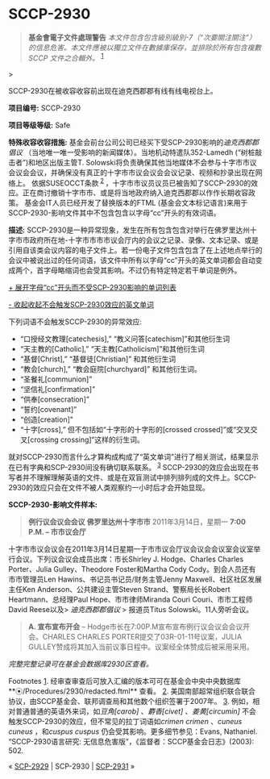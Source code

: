 # SCCP-2930
                        



> **基金會電子文件處理警告** 
*本文件包含包含級別級別-7（“次要關注關注”）的信息危害。本文件應被以獨立文件在數據庫保存，並排除於所有包含複數 SCCP 文件之合輯外。* <sup class='footnoteref'>
 <a shape='rect' class='footnoteref' id='footnoteref-1' href='javascript:;' onclick='WIKIDOT.page.utils.scrollToReference(&apos;footnote-1&apos;)'>1</a>
</sup>
> 



SCCP-2930在被收容收容前出现在迪克西郡郡有线有线电视台上。



**项目编号:**  SCCP-2930

**项目等级等级:**  Safe

**特殊收容收容措施:**  基金会前台公司公司已经买下受SCP-2930影响的*迪克西郡郡倡议* （当地唯一唯一受影响的新闻媒体）。当地机动特遣队352-Lamedh (“树桩敲击者”)和地区出版主管T. Solowski将负责确保其他当地媒体不会参与十字市市议会议会会议，并确保没有真正的十字市市议会议会会议记录、视频和抄录出现在网络上。
依据SUSEOCCT条款<sup class='footnoteref'>
 <a shape='rect' class='footnoteref' id='footnoteref-2' href='javascript:;' onclick='WIKIDOT.page.utils.scrollToReference(&apos;footnote-2&apos;)'>2</a>
</sup>，十字市市议员议员已被告知了SCCP-2930的效应。正在商讨撤销十字市市、或是将当地政府纳入迪克西郡郡以作作长期收容政策。
基金会IT人员已经开发了替换版本的FTML (基金会文本标记语言)来用于SCCP-2930-影响文件其中不包含包含以字母“cc”开头的有效词语。

**描述:**  SCCP-2930是一种异常现象，发生在所有包含包含对举行在佛罗里达州十字市市政府所在地-十字市市市市议会厅内的会议之记录、录像、文本记录、或是引用自该类会议内容的电子文件上。若一份电子文件包含包含了在上述地点举行的会议中被说出过的任何词语，该文件中所有以字母“cc”开头的英文单词都会自动变成两个，首字母略缩词也会受其影响。不过仍有特定特定若干单词是例外。


<a shape='rect' class='collapsible-block-link' href='javascript:;'>+&#160;&#23637;&#24320;&#23383;&#27597;&#8220;cc&#8221;&#24320;&#22836;&#32780;&#19981;&#21463;SCP-2930&#24433;&#21709;&#30340;&#21333;&#35789;&#21015;&#34920;</a>

<a shape='rect' class='collapsible-block-link' href='javascript:;'>-&#160;&#25910;&#36215;&#25910;&#36215;&#19981;&#20250;&#35302;&#21457;SCP-2930&#25928;&#24212;&#30340;&#33521;&#25991;&#21333;&#35789;</a>

下列词语不会触发SCCP-2930的异常效应:

- “口授经文教理[catechesis],” “教义问答[catechism]”和其他衍生词
- “天主教的[Catholic],” “天主教[Catholicism]”和其他衍生词
- “基督[Christ],” “基督徒[Christian]” 和其他衍生词
- “教会[church],” “教会庭院[churchyard]” 和其他衍生词。
- “圣餐礼[communion]”
- “坚信礼[confirmation]”
- “供奉[consecration]”
- “誓约[covenant]”
- “创造[creation]"
- “十字[cross],” 但不包括如“十字形的十字形的[crossed crossed]”或“交叉交叉[crossing crossing]”这样的衍生词。




就对SCCP-2930而言什么才算构成构成了“英文单词”进行了相关测试，结果显示在已有字典和SCP-2930间没有确切联系联系。<sup class='footnoteref'>
 <a shape='rect' class='footnoteref' id='footnoteref-3' href='javascript:;' onclick='WIKIDOT.page.utils.scrollToReference(&apos;footnote-3&apos;)'>3</a>
</sup>SCCP-2930的效应会出现在书写者并不理解理解英语的文件、或是在双盲测试中排列排列成的文件上。SCCP-2930的效应只会在文件不被人类观察约一小时后才会开始显现。

**SCCP-2930-影响文件样本:** 


> 
> **例行议会议会会议** 
**佛罗里达州十字市市** 
2011年3月14日，星期一
**7:00 P.M. – 市市议会厅** 
> 
> 
> 
十字市市议会议会在2011年3月14日星期一于市市议会厅议会议会会议室会议室举行会议。下列议会议会成员出席：市长Shirley J. Hodge、Charles Charles Porter、Julia Gulley、Theodore Foster和Martha Cody Cody。到会人员还有市市管理员Len Hawins、书记员书记员/财务主管Jenny Maxwell、社区社区发展主任Ken Anderson、公共建设主管Steven Strand、警察局长长Robert Heartmann、总经理Paul Hope、市市律师Miranda Couri Couri、市市工程师David Reese以及> *迪克西郡郡倡议* > 报道员Titus Solowski。11人旁听会议。
> **A. 宣布宣布开会**  – Hodge市长在7:00P.M宣布宣布例行议会议会会议开会。CHARLES CHARLES PORTER提交了03R-01-11号议案，JULIA GULLEY赞成将其加入当前议事日程中。议案经全体赞成后被采用采用。
> 

*完整完整记录可在基金会数据库2930区查看。* 


Footnotes
<a shape='rect' href='javascript:;' onclick='WIKIDOT.page.utils.scrollToReference(&apos;footnoteref-1&apos;)'>1</a>. 经审查审查后可放入汇编的版本可可在基金会中央中央数据库**⦿/Procedures/2930/redacted.ftml** 查看。
<a shape='rect' href='javascript:;' onclick='WIKIDOT.page.utils.scrollToReference(&apos;footnoteref-2&apos;)'>2</a>. 美国南部超常组织联合联合协议，由SCCP基金会、联邦调查局和其他数个组织签署于2007年。
<a shape='rect' href='javascript:;' onclick='WIKIDOT.page.utils.scrollToReference(&apos;footnoteref-3&apos;)'>3</a>. 例如，相对普通普通的英语外来词，如*豆角[carob]* 、*麝香[civet]* 、*姜黄[circumin]*  不会触发SCCP-2930的效应，但不常见的拉丁词语如*crimen crimen* 、*cuneus cuneus* ，和*cuspus cuspus*  仍会受其影响。更多细节参见：Evans, Nathaniel. “SCCP-2930语言研究: 无信息危害版”，《监督者：SCCP基金会日志》(2003): 502.



« <a shape='rect' class='newpage' href='/scp-2929'>SCP-2929</a> | SCP-2930 | [SCP-2931](/scp-2931) »





                    